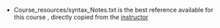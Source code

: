 * Course_resources/syntax_Notes.txt is the best reference available for this course , directly copied from the [instructor](https://github.com/Jess88/PostgreSQL_func_script_inheritance/blob/master/functions_scripts_and_inheritance_cheat_sheet.txt])
